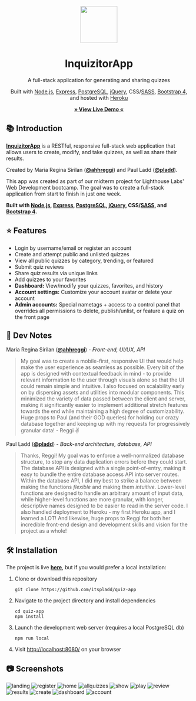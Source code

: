<!-- TITLE -->
<div align="center">
<img src="public/images/lightbulb-circle.png" width="100" />
<h1>InquizitorApp</h1>
<p>A full-stack application for generating and sharing quizzes
</p>

<p>Built with <a href="https://nodejs.org/en/">Node.js</a>, <a href="https://expressjs.com/">Express</a>, <a href="https://www.postgresql.org/">PostgreSQL</a>, <a href="https://jquery.com">jQuery</a>, CSS/<a href="https://sass-lang.com/">SASS</a>, <a href="https://getbootstrap.com/docs/4.6/">Bootstrap 4</a>, and hosted with <a href="https://www.heroku.com/">Heroku</a></p>

<b><a href="https://inquizitor-app.herokuapp.com/" target="_blank">
   » View Live Demo «
</a></b>

</div>

<!-- INTRODUCTION -->

## 📚 Introduction

<b>[InquizitorApp](https://inquizitor-app.herokuapp.com/)</b> is a RESTful, responsive full-stack web application that allows users to create, modify, and take quizzes, as well as share their results.

Created by Maria Regina Sirilan ([**@ahhreggi**](https://github.com/ahhreggi)) and Paul Ladd ([**@pladd**](https://github.com/itspladd)).

This app was created as part of our midterm project for Lighthouse Labs' Web Development bootcamp. The goal was to create a full-stack application from start to finish in just one week.

<b>Built with <a href="https://nodejs.org/en/">Node.js</a>, <a href="https://expressjs.com/">Express</a>, <a href="https://www.postgresql.org/">PostgreSQL</a>, <a href="https://jquery.com">jQuery</a>, CSS/<a href="https://sass-lang.com/">SASS</a>, and <a href="https://getbootstrap.com/docs/4.6/">Bootstrap 4</a>.</b>

<!-- FEATURES -->
## ⭐ Features
- Login by username/email or register an account
- Create and attempt public and unlisted quizzes
- View all public quizzes by category, trending, or featured
- Submit quiz reviews
- Share quiz results via unique links
- Add quizzes to your favorites
- **Dashboard:** View/modify your quizzes, favorites, and history
- **Account settings:** Customize your account avatar or delete your account
- **Admin accounts:** Special nametags + access to a control panel that overrides all permissions to delete, publish/unlist, or feature a quiz on the front page

## 📝 Dev Notes

Maria Regina Sirilan ([**@ahhreggi**](https://github.com/ahhreggi)) - *Front-end, UI/UX, API*

> My goal was to create a mobile-first, responsive UI that would help make the user experience as seamless as possible. Every bit of the app is designed with contextual feedback in mind - to provide relevant information to the user through visuals alone so that the UI could remain simple and intuitive. I also focused on scalability early on by dispersing assets and utilities into modular components. This minimized the variety of data passed between the client and server, making it significantly easier to implement additional stretch features towards the end while maintaining a high degree of customizability. Huge props to Paul (and their GOD queries) for holding our crazy database together and keeping up with my requests for progressively granular data! - Reggi ✌️

Paul Ladd ([**@pladd**](https://github.com/itspladd)) - *Back-end architecture, database, API*

> Thanks, Reggi! My goal was to enforce a well-normalized database structure, to stop any data duplication errors before they could start. The database API is designed with a single point-of-entry, making it easy to bundle the entire database access API into server routes. Within the database API, I did my best to strike a balance between making the functions *flexible* and making them *intuitive*. Lower-level functions are designed to handle an arbitrary amount of input data, while higher-level functions are more granular, with longer, descriptive names designed to be easier to read in the server code. I also handled deployment to Heroku - my first Heroku app, and I learned a LOT! And likewise, huge props to Reggi for both her incredible front-end design and development skills and vision for the project as a whole!

<!-- INSTALLATION -->

## 🛠 Installation

The project is live
<b><a href="https://inquizitor-app.herokuapp.com/" target="_blank">here</a></b>, but if you would prefer a local installation:

1. Clone or download this repository
   ```
   git clone https://github.com/itspladd/quiz-app
   ```
2. Navigate to the project directory and install dependencies
   ```
   cd quiz-app
   npm install
   ```
3. Launch the development web server (requires a local PostgreSQL db)
   ```
   npm run local
   ```
4. Visit <a href="http://localhost:8080/">http://localhost:8080/</a> on your browser

## 📷 Screenshots
<img src="public/images/screenshots/landing.png" alt="landing" />
<img src="public/images/screenshots/register.png" alt="register" />
<img src="public/images/screenshots/home.png" alt="home" />
<img src="public/images/screenshots/allquizzes.png" alt="allquizzes" />
<img src="public/images/screenshots/show.png" alt="show" />
<img src="public/images/screenshots/play.png" alt="play" />
<img src="public/images/screenshots/review.png" alt="review" />
<img src="public/images/screenshots/results.png" alt="results" />
<img src="public/images/screenshots/create.png" alt="create" />
<img src="public/images/screenshots/dashboard.png" alt="dashboard" />
<img src="public/images/screenshots/account.png" alt="account" />
